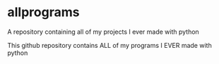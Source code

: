 # allprograms
A repository containing all of my projects I ever made with python

This github repository contains ALL of my programs I EVER made with python
